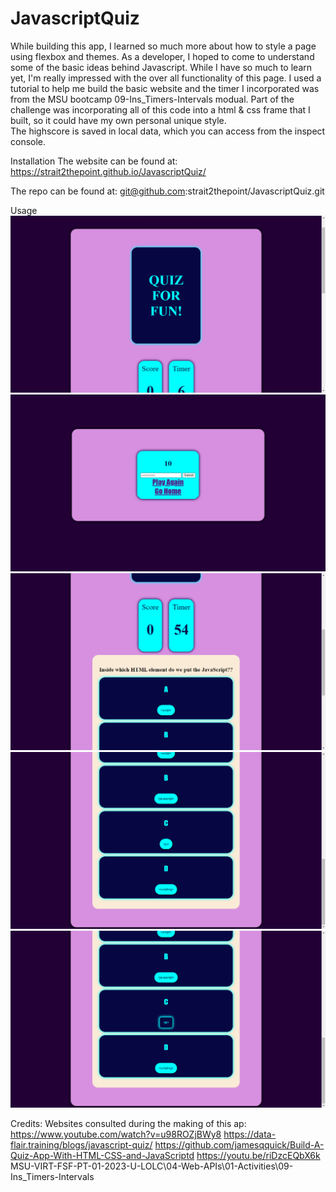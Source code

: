 # JavascriptQuiz

While building this app, I learned so much more about how to style a page using flexbox and themes.  As a developer, I hoped to come to understand some of the basic ideas behind Javascript.  While I have so much to learn yet, I'm really impressed with the over all functionality of this page.  I used a tutorial to help me build the basic website and the timer I incorporated was from the MSU bootcamp 09-Ins_Timers-Intervals modual.  Part of the challenge was incorporating all of this code into a html & css frame that I built, so it could have my own personal unique style.  
The highscore is saved in local data, which you can access from the inspect console.

Installation
The website can be found at: https://strait2thepoint.github.io/JavascriptQuiz/

The repo can be found at: git@github.com:strait2thepoint/JavascriptQuiz.git

Usage
![Strait2thePointJavascriptQuiz](./assets/images/Screenshot%202023-03-06%20214526.png)
![Strait2thePointJavascriptQuiz](./assets/images/Screenshot%202023-03-06%20214537.png)
![Strait2thePointJavascriptQuiz](./assets/images/Screenshot%202023-03-06%20214548.png)
![Strait2thePointJavascriptQuiz](./assets/images/Screenshot%202023-03-06%20214555.png)
![Strait2thePointJavascriptQuiz](./assets/images/Screenshot%202023-03-06%20214602.png)

Credits:
Websites consulted during the making of this ap:
https://www.youtube.com/watch?v=u98ROZjBWy8
https://data-flair.training/blogs/javascript-quiz/
https://github.com/jamesqquick/Build-A-Quiz-App-With-HTML-CSS-and-JavaScriptd
https://youtu.be/riDzcEQbX6k
MSU-VIRT-FSF-PT-01-2023-U-LOLC\04-Web-APIs\01-Activities\09-Ins_Timers-Intervals



